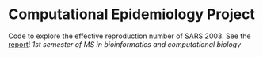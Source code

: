 # Computational Epidemiology Project
Code to explore the effective reproduction number of SARS 2003. See the [report](https://github.com/lieselty/computational_epidemiology_project/blob/main/Report_OrianeKopp.pdf)!
*1st semester of MS in bioinformatics and computational biology*
